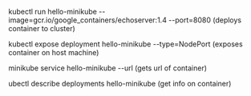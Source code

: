 kubectl run hello-minikube --image=gcr.io/google_containers/echoserver:1.4 --port=8080 (deploys container to cluster)

kubectl expose deployment hello-minikube --type=NodePort (exposes container on host machine)

minikube service hello-minikube --url (gets url of container)

ubectl describe deployments hello-minikube (get info on container)
